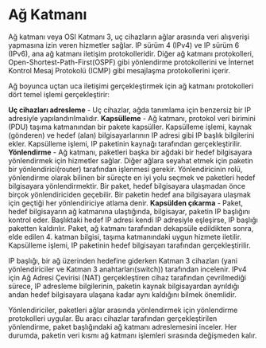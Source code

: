 # Ağ Katmanı

Ağ katmanı veya OSI Katmanı 3, uç cihazların ağlar arasında veri alışverişi yapmasına izin veren hizmetler sağlar. IP sürüm 4 (IPv4) ve IP sürüm 6 (IPv6), ana ağ katmanı iletişim protokolleridir. Diğer ağ katmanı protokolleri, Open-Shortest-Path-First(OSPF) gibi yönlendirme protokollerini ve İnternet Kontrol Mesaj Protokolü (ICMP) gibi mesajlaşma protokollerini içerir.

Ağ boyunca uçtan uca iletişimi gerçekleştirmek için ağ katmanı protokolleri dört temel işlemi gerçekleştirir:

**Uç cihazları adresleme** - Uç cihazlar, ağda tanımlama için benzersiz bir IP adresiyle yapılandırılmalıdır.
**Kapsülleme** - Ağ katmanı, protokol veri birimini (PDU) taşıma katmanından bir pakete kapsüller. Kapsülleme işlemi, kaynak (gönderen) ve hedef (alan) bilgisayarlarının IP adresi gibi IP başlık bilgilerini ekler. Kapsülleme işlemi, IP paketinin kaynağı tarafından gerçekleştirilir.
**Yönlendirme** - Ağ katmanı, paketleri başka bir ağdaki bir hedef bilgisayara yönlendirmek için hizmetler sağlar. Diğer ağlara seyahat etmek için paketin bir yönlendirici(router) tarafından işlenmesi gerekir. Yönlendiricinin rolü, yönlendirme olarak bilinen bir süreçte en iyi yolu seçmek ve paketleri hedef bilgisayara yönlendirmektir. Bir paket, hedef bilgisayara ulaşmadan önce birçok yönlendiriciden geçebilir. Bir paketin hedef ana bilgisayara ulaşmak için geçtiği her yönlendiriciye atlama denir.
**Kapsülden çıkarma** - Paket, hedef bilgisayarın ağ katmanına ulaştığında, bilgisayar, paketin IP başlığını kontrol eder. Başlıktaki hedef IP adresi kendi IP adresiyle eşleşirse, IP başlığı paketten kaldırılır. Paket, ağ katmanı tarafından dekapsüle edildikten sonra, elde edilen 4. katman bilgisi, taşıma katmanındaki uygun hizmete iletilir. Kapsülleme işlemi, IP paketinin hedef bilgisayarı tarafından gerçekleştirilir.

IP başlığı, bir ağ üzerinden hedefine giderken Katman 3 cihazları (yani yönlendiriciler ve Katman 3 anahtarları(switch)) tarafından incelenir. IPv4 için Ağ Adresi Çevirisi (NAT) gerçekleştiren cihaz tarafından çevrilmediği sürece, IP adresleme bilgilerinin, paketin kaynak bilgisayardan ayrıldığı andan hedef bilgisayara ulaşana kadar aynı kaldığını bilmek önemlidir.

Yönlendiriciler, paketleri ağlar arasında yönlendirmek için yönlendirme protokolleri uygular. Bu aracı cihazlar tarafından gerçekleştirilen yönlendirme, paket başlığındaki ağ katmanı adreslemesini inceler. Her durumda, paketin veri kısmı ağ katmanı işlemleri sırasında değişmeden kalır.

